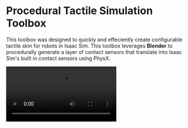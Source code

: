 # Procedural Tactile Simulation Toolbox
This toolbox was designed to quickly and effeciently create configurable tactile skin for robots in Isaac Sim. This toolbox leverages **Blender** to procedurally generate a layer of contact sensors that translate into Isaac Sim's built in contact sensors using PhysX.

![](demos/Skin_Painter.mp4)